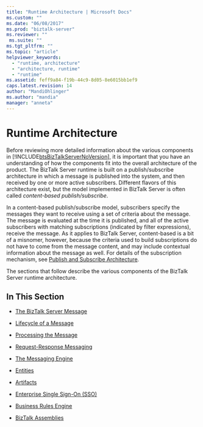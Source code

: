 ```yaml
---
title: "Runtime Architecture | Microsoft Docs"
ms.custom: ""
ms.date: "06/08/2017"
ms.prod: "biztalk-server"
ms.reviewer: ""
 ms.suite: ""
ms.tgt_pltfrm: ""
ms.topic: "article"
helpviewer_keywords: 
  - "runtime, architecture"
  - "architecture, runtime"
  - "runtime"
ms.assetid: feff9a84-f19b-44c9-8d05-8e6015bb1ef9
caps.latest.revision: 14
author: "MandiOhlinger"
ms.author: "mandia"
manager: "anneta"
---
```

# Runtime Architecture
Before reviewing more detailed information about the various components in [!INCLUDE[btsBizTalkServerNoVersion](../includes/btsbiztalkservernoversion-md.md)], it is important that you have an understanding of how the components fit into the overall architecture of the product. The BizTalk Server runtime is built on a publish/subscribe architecture in which a message is published into the system, and then received by one or more active subscribers. Different flavors of this architecture exist, but the model implemented in BizTalk Server is often called *content-based publish/subscribe*.  
  
 In a content-based publish/subscribe model, subscribers specify the messages they want to receive using a set of criteria about the message. The message is evaluated at the time it is published, and all of the active subscribers with matching subscriptions (indicated by filter expressions), receive the message. As it applies to BizTalk Server, content-based is a bit of a misnomer, however, because the criteria used to build subscriptions do not have to come from the message content, and may include contextual information about the message as well. For details of the subscription mechanism, see [Publish and Subscribe Architecture](../core/publish-and-subscribe-architecture.md).  
  
 The sections that follow describe the various components of the BizTalk Server runtime architecture.  
  
## In This Section  
  
-   [The BizTalk Server Message](../core/the-biztalk-server-message.md)  
  
-   [Lifecycle of a Message](../core/lifecycle-of-a-message.md)  
  
-   [Processing the Message](../core/processing-the-message.md)  
  
-   [Request-Response Messaging](../core/request-response-messaging.md)  
  
-   [The Messaging Engine](../core/the-messaging-engine.md)  
  
-   [Entities](../core/entities.md)  
  
-   [Artifacts](../core/artifacts.md)  
  
-   [Enterprise Single Sign-On (SSO)](../core/enterprise-single-sign-on-sso.md)  
  
-   [Business Rules Engine](../core/business-rules-engine.md)  
  
-   [BizTalk Assemblies](../core/biztalk-assemblies.md)
